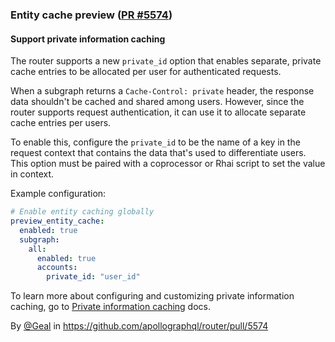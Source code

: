 ### Entity cache preview ([PR #5574](https://github.com/apollographql/router/pull/5574))

#### Support private information caching

The router supports a new `private_id` option that enables separate, private cache entries to be allocated per user for authenticated requests.

When a subgraph returns a `Cache-Control: private` header, the response data shouldn't be cached and shared among users. However, since the router supports request authentication, it can use it to allocate separate cache entries per users. 

To enable this, configure the `private_id` to be the name of a key in the request context that contains the data that's used to differentiate users. This option must be paired with a coprocessor or Rhai script to set the value in context.

Example configuration:

```yaml title="router.yaml"
# Enable entity caching globally
preview_entity_cache:
  enabled: true
  subgraph:
    all:
      enabled: true
      accounts:
        private_id: "user_id"
```


To learn more about configuring and customizing private information caching, go to [Private information caching](https://www.apollographql.com/docs/router/configuration/entity-caching/#private-information-caching) docs.
 
By [@Geal](https://github.com/Geal) in https://github.com/apollographql/router/pull/5574